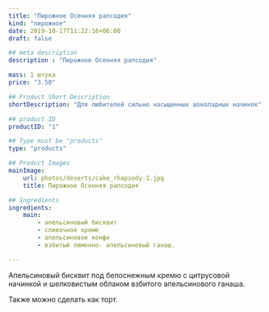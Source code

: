 ```yaml
---
title: "Пирожное Осенняя рапсодия"
kind: "пирожное"
date: 2019-10-17T11:22:16+06:00
draft: false

## meta description
description : "Пирожное Осенняя рапсодия"

mass: 1 штука
price: "3.50"

## Product Short Description
shortDescription: "Для любителей сильно насыщенных шоколадных начинок"

## product ID
productID: "1"

## Type must be "products"
type: "products"

## Product Images
mainImage:
    url: photos/deserts/cake_rhapsody-1.jpg
    title: Пирожное Осенняя рапсодия

## Ingredients
ingredients:
    main:
        - апельсиновый бисквит
        - сливочное креме
        - апельсиновое конфи
        - взбитый лимонно- апельсиновый ганаш.

---
```


Апельсиновый бисквит под белоснежным кремю с цитрусовой начинкой и шелковистым облаком взбитого апельсинового ганаша.

Также можно сделать как торт.
